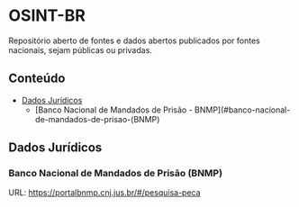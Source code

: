 # OSINT-BR

Repositório aberto de fontes e dados abertos publicados por fontes nacionais, sejam públicas ou privadas.

## Conteúdo

- [Dados Jurídicos](#dados-jurídicos)
  - [Banco Nacional de Mandados de Prisão - BNMP](#banco-nacional-de-mandados-de-prisao-(BNMP)

## Dados Jurídicos

### Banco Nacional de Mandados de Prisão (BNMP)

URL: https://portalbnmp.cnj.jus.br/#/pesquisa-peca
